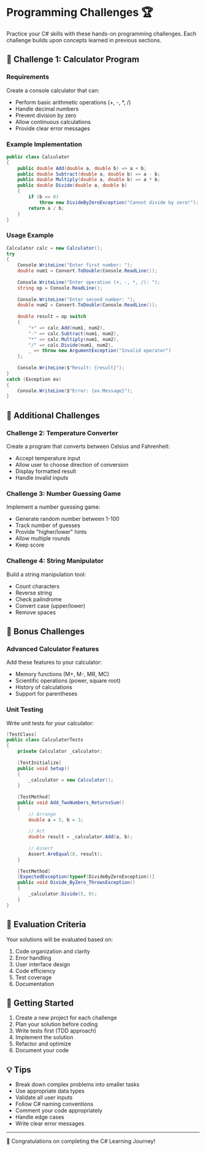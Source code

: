 # Programming Challenges 🏆

Practice your C# skills with these hands-on programming challenges. Each challenge builds upon concepts learned in previous sections.

## 🧮 Challenge 1: Calculator Program

### Requirements
Create a console calculator that can:
- Perform basic arithmetic operations (+, -, *, /)
- Handle decimal numbers
- Prevent division by zero
- Allow continuous calculations
- Provide clear error messages

### Example Implementation
```csharp
public class Calculator
{
    public double Add(double a, double b) => a + b;
    public double Subtract(double a, double b) => a - b;
    public double Multiply(double a, double b) => a * b;
    public double Divide(double a, double b)
    {
        if (b == 0)
            throw new DivideByZeroException("Cannot divide by zero!");
        return a / b;
    }
}
```

### Usage Example
```csharp
Calculator calc = new Calculator();
try
{
    Console.WriteLine("Enter first number: ");
    double num1 = Convert.ToDouble(Console.ReadLine());
    
    Console.WriteLine("Enter operation (+, -, *, /): ");
    string op = Console.ReadLine();
    
    Console.WriteLine("Enter second number: ");
    double num2 = Convert.ToDouble(Console.ReadLine());
    
    double result = op switch
    {
        "+" => calc.Add(num1, num2),
        "-" => calc.Subtract(num1, num2),
        "*" => calc.Multiply(num1, num2),
        "/" => calc.Divide(num1, num2),
        _ => throw new ArgumentException("Invalid operator")
    };
    
    Console.WriteLine($"Result: {result}");
}
catch (Exception ex)
{
    Console.WriteLine($"Error: {ex.Message}");
}
```

## 🎯 Additional Challenges

### Challenge 2: Temperature Converter
Create a program that converts between Celsius and Fahrenheit:
- Accept temperature input
- Allow user to choose direction of conversion
- Display formatted result
- Handle invalid inputs

### Challenge 3: Number Guessing Game
Implement a number guessing game:
- Generate random number between 1-100
- Track number of guesses
- Provide "higher/lower" hints
- Allow multiple rounds
- Keep score

### Challenge 4: String Manipulator
Build a string manipulation tool:
- Count characters
- Reverse string
- Check palindrome
- Convert case (upper/lower)
- Remove spaces

## 🌟 Bonus Challenges

### Advanced Calculator Features
Add these features to your calculator:
- Memory functions (M+, M-, MR, MC)
- Scientific operations (power, square root)
- History of calculations
- Support for parentheses

### Unit Testing
Write unit tests for your calculator:
```csharp
[TestClass]
public class CalculatorTests
{
    private Calculator _calculator;
    
    [TestInitialize]
    public void Setup()
    {
        _calculator = new Calculator();
    }
    
    [TestMethod]
    public void Add_TwoNumbers_ReturnsSum()
    {
        // Arrange
        double a = 5, b = 3;
        
        // Act
        double result = _calculator.Add(a, b);
        
        // Assert
        Assert.AreEqual(8, result);
    }
    
    [TestMethod]
    [ExpectedException(typeof(DivideByZeroException))]
    public void Divide_ByZero_ThrowsException()
    {
        _calculator.Divide(5, 0);
    }
}
```

## 📝 Evaluation Criteria

Your solutions will be evaluated based on:
1. Code organization and clarity
2. Error handling
3. User interface design
4. Code efficiency
5. Test coverage
6. Documentation

## 🚀 Getting Started

1. Create a new project for each challenge
2. Plan your solution before coding
3. Write tests first (TDD approach)
4. Implement the solution
5. Refactor and optimize
6. Document your code

## 💡 Tips

- Break down complex problems into smaller tasks
- Use appropriate data types
- Validate all user inputs
- Follow C# naming conventions
- Comment your code appropriately
- Handle edge cases
- Write clear error messages

---

🎉 Congratulations on completing the C# Learning Journey! 